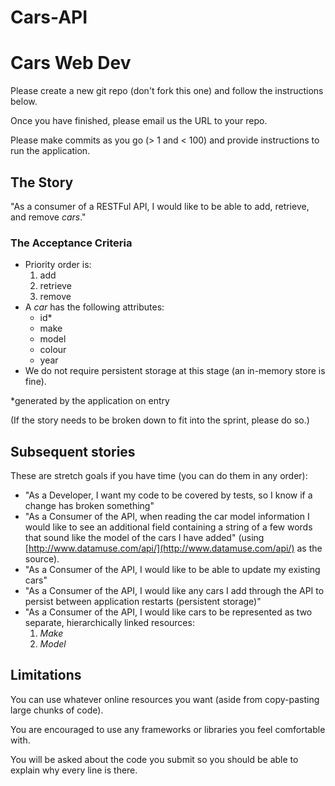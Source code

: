 # Cars-API

# Cars Web Dev

Please create a new git repo (don't fork this one) and follow the instructions below.

Once you have finished, please email us the URL to your repo.

Please make commits as you go (> 1 and < 100) and provide instructions to run the application.

## The Story

"As a consumer of a RESTFul API, I would like to be able to add, retrieve, and remove *cars*."

### The Acceptance Criteria

* Priority order is:
    1. add
    2. retrieve 
    3. remove
* A *car* has the following attributes:
    * id*
    * make
    * model
    * colour
    * year
* We do not require persistent storage at this stage (an in-memory store is fine).

*generated by the application on entry

(If the story needs to be broken down to fit into the sprint, please do so.)

## Subsequent stories

These are stretch goals if you have time (you can do them in any order):

* "As a Developer, I want my code to be covered by tests, so I know if a change has broken something"
* "As a Consumer of the API, when reading the car model information I would like to see an additional field containing a string of a few words that sound like the model of the cars I have added" (using [http://www.datamuse.com/api/](http://www.datamuse.com/api/) as the source).
* "As a Consumer of the API, I would like to be able to update my existing cars"
* "As a Consumer of the API, I would like any cars I add through the API to persist between application restarts (persistent storage)"
* "As a Consumer of the API, I would like cars to be represented as two separate, hierarchically linked resources: 
    1. *Make*
    1. *Model*

## Limitations

You can use whatever online resources you want (aside from copy-pasting large chunks of code).

You are encouraged to use any frameworks or libraries you feel comfortable with.

You will be asked about the code you submit so you should be able to explain why every line is there.

